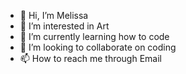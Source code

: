 - 👋 Hi, I’m Melissa 
- 👀 I’m interested in Art 
- 🌱 I’m currently learning how to code
- 💞️ I’m looking to collaborate on coding
- 📫 How to reach me through Email 
<!---
Mel095/Mel095 is a ✨ special ✨ repository because its `README.md` (this file) appears on your GitHub profile.
You can click the Preview link to take a look at your changes.
--->
